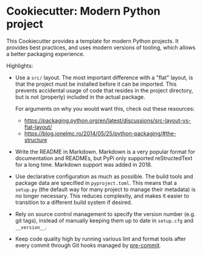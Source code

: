 # Cookiecutter: Modern Python project

This Cookiecutter provides a template for modern Python projects. It provides
best practices, and uses modern versions of tooling, which allows a better
packaging experience.

Highlights:

-   Use a `src/` layout. The most important difference with a "flat" layout, is
    that the project must be installed before it can be imported. This prevents
    accidental usage of code that resides in the project directory, but is not
    (properly) included in the actual package.

    For arguments on why you would want this, check out these resources:
    -   https://packaging.python.org/en/latest/discussions/src-layout-vs-flat-layout/
    -   https://blog.ionelmc.ro/2014/05/25/python-packaging/#the-structure

-   Write the README in Markdown. Markdown is a very popular format for
    documentation and READMEs, but PyPi only supported reStructedText for
    a long time. Markdown support was added in 2018.

-   Use declarative configuration as much as possible. The build tools and
    package data are specified in `pyproject.toml`. This means that
    a `setup.py` (the default way for many project to manage their metadata) is
    no longer necessary. This reduces complexity, and makes it easier to
    transition to a different build system if desired.

-   Rely on source control management to specify the version number (e.g. git
    tags), instead of manually keeping them up to date in `setup.cfg` and
    `__version__`.

-   Keep code quality high by running various lint and format tools after every
    commit through Git hooks managed by [pre-commit](https://pre-commit.com/).
